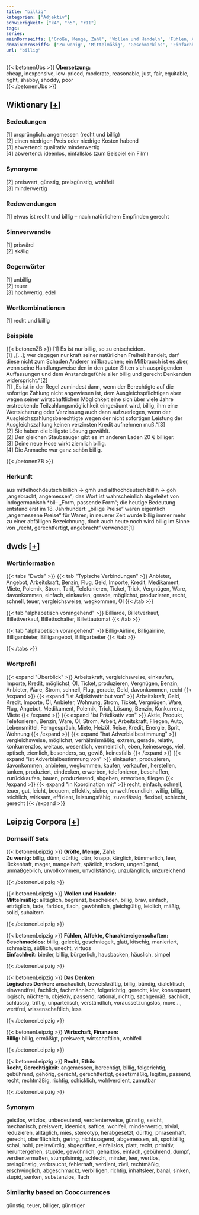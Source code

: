 ```yaml
---
title: "billig"
kategorien: ["Adjektiv"]
schwierigkeit: ["k4", "h5", "r11"]
tags:
series:
mainDornseiffs: ['Größe, Menge, Zahl', 'Wollen und Handeln', 'Fühlen, Affekte, Charaktereigenschaften', 'Das Denken', 'Wirtschaft, Finanzen', 'Recht, Ethik']
domainDornseiffs: ['Zu wenig', 'Mittelmäßig', 'Geschmacklos', 'Einfachheit', 'Logisches Denken', 'Billig', 'Recht, Gerechtigkeit']
url: "billig"
---
```


{{< betonenÜbs >}}
**Übersetzung:**  
cheap, inexpensive, low-priced, moderate, reasonable, just, fair, equitable, right, shabby, shoddy, poor  
{{< /betonenÜbs >}}

## Wiktionary [[+](https://de.wiktionary.org/wiki/billig)]

### Bedeutungen
[1] ursprünglich: angemessen (recht und billig)  
[2] einen niedrigen Preis oder niedrige Kosten habend  
[3] abwertend: qualitativ minderwertig  
[4] abwertend: ideenlos, einfallslos (zum Beispiel ein Film)  

### Synonyme
[2] preiswert, günstig, preisgünstig, wohlfeil  
[3] minderwertig  

### Redewendungen
[1] etwas ist recht und billig – nach natürlichem Empfinden gerecht  

### Sinnverwandte
[1] prisvärd  
[2] skälig  

### Gegenwörter
[1] unbillig  
[2] teuer  
[3] hochwertig, edel  

### Wortkombinationen
[1] recht und billig  

### Beispiele
{{< betonenZB >}}
[1] Es ist nur billig, so zu entscheiden.  
[1] „[…]; wer dagegen nur kraft seiner natürlichen Freiheit handelt, darf diese nicht zum Schaden Anderer mißbrauchen; ein Mißbrauch ist es aber, wenn seine Handlungsweise den in den guten Sitten sich ausprägenden Auffassungen und dem Anstandsgefühle aller billig und gerecht Denkenden widerspricht.“[2]  
[1] „Es ist in der Regel zumindest dann, wenn der Berechtigte auf die sofortige Zahlung nicht angewiesen ist, dem Ausgleichspflichtigen aber wegen seiner wirtschaftlichen Möglichkeit eine sich über viele Jahre erstreckende Teilzahlungsmöglichkeit eingeräumt wird, billig, ihm eine Wertsicherung oder Verzinsung auch dann aufzuerlegen, wenn der Ausgleichszahlungsberechtigte wegen der nicht sofortigen Leistung der Ausgleichszahlung keinen verzinsten Kredit aufnehmen muß.“[3]  
[2] Sie haben die billigste Lösung gewählt.  
[2] Den gleichen Staubsauger gibt es im anderen Laden 20 € billiger.  
[3] Deine neue Hose wirkt ziemlich billig.  
[4] Die Anmache war ganz schön billig.  

{{< /betonenZB >}}
### Herkunft
aus mittelhochdeutsch billich → gmh und althochdeutsch billih → goh „angebracht, angemessen“; das Wort ist wahrscheinlich abgeleitet von indogermanisch *bil– „Form, passende Form“; die heutige Bedeutung entstand erst im 18. Jahrhundert: „billige Preise“ waren eigentlich „angemessene Preise“ für Waren; in neuerer Zeit wurde billig immer mehr zu einer abfälligen Bezeichnung, doch auch heute noch wird billig im Sinne von „recht, gerechtfertigt, angebracht“ verwendet[1]  



## dwds [[+](https://www.dwds.de/wb/billig)]

### Wortinformation
{{< tabs "Dwds" >}}
{{< tab "Typische Verbindungen" >}}
Anbieter, Angebot, Arbeitskraft, Benzin, Flug, Geld, Importe, Kredit, Medikament, Miete, Polemik, Strom, Tarif, Telefonieren, Ticket, Trick, Vergnügen, Ware, davonkommen, einfach, einkaufen, gerade, möglichst, produzieren, recht, schnell, teuer, vergleichsweise, wegkommen, Öl
{{< /tab >}}

{{< tab "alphabetisch vorangehend" >}}
Billiarde, Billetverkauf, Billettverkauf, Billettschalter, Billettautomat
{{< /tab >}}

{{< tab "alphabetisch vorangehend" >}}
Billig-Airline, Billigairline, Billiganbieter, Billigangebot, Billigarbeiter
{{< /tab >}}

{{< /tabs >}}

### Wortprofil
{{< expand "Überblick" >}} Arbeitskraft, vergleichsweise, einkaufen, Importe, Kredit, möglichst, Öl, Ticket, produzieren, Vergnügen, Benzin, Anbieter, Ware, Strom, schnell, Flug, gerade, Geld, davonkommen, recht {{< /expand >}}
{{< expand "ist Adjektivattribut von" >}} Arbeitskraft, Geld, Kredit, Importe, Öl, Anbieter, Wohnung, Strom, Ticket, Vergnügen, Ware, Flug, Angebot, Medikament, Polemik, Trick, Lösung, Benzin, Konkurrenz, Miete {{< /expand >}}
{{< expand "ist Prädikativ von" >}} Aktie, Produkt, Telefonieren, Benzin, Ware, Öl, Strom, Arbeit, Arbeitskraft, Fliegen, Auto, Lebensmittel, Ferngespräch, Miete, Heizöl, Reise, Kredit, Energie, Sprit, Wohnung {{< /expand >}}
{{< expand "hat Adverbialbestimmung" >}} vergleichsweise, möglichst, verhältnismäßig, extrem, gerade, relativ, konkurrenzlos, weitaus, wesentlich, vermeintlich, eben, keineswegs, viel, optisch, ziemlich, besonders, so, gewiß, keinesfalls {{< /expand >}}
{{< expand "ist Adverbialbestimmung von" >}} einkaufen, produzieren, davonkommen, anbieten, wegkommen, kaufen, verkaufen, herstellen, tanken, produziert, eindecken, erwerben, telefonieren, beschaffen, zurückkaufen, bauen, produzierend, abgeben, erworben, fliegen {{< /expand >}}
{{< expand "in Koordination mit" >}} recht, einfach, schnell, teuer, gut, leicht, bequem, effektiv, sicher, umweltfreundlich, willig, billig, reichlich, wirksam, effizient, leistungsfähig, zuverlässig, flexibel, schlecht, gerecht {{< /expand >}}

## Leipzig Corpora [[+](https://corpora.uni-leipzig.de/en/res?word=billig&corpusId=deu_newscrawl-public_2018)]

### Dornseiff Sets
{{< betonenLeipzig >}}
**Größe, Menge, Zahl:**  
**Zu wenig:** billig, dünn, dürftig, dürr, knapp, kärglich, kümmerlich, leer, lückenhaft, mager, mangelhaft, spärlich, trocken, ungenügend, unmaßgeblich, unvollkommen, unvollständig, unzulänglich, unzureichend  

{{< /betonenLeipzig >}}


{{< betonenLeipzig >}}
**Wollen und Handeln:**  
**Mittelmäßig:** alltäglich, begrenzt, bescheiden, billig, brav, einfach, erträglich, fade, farblos, flach, gewöhnlich, gleichgültig, leidlich, mäßig, solid, subaltern  

{{< /betonenLeipzig >}}


{{< betonenLeipzig >}}
**Fühlen, Affekte, Charaktereigenschaften:**  
**Geschmacklos:** billig, geleckt, geschniegelt, glatt, kitschig, manieriert, schmalzig, süßlich, unecht, virtuos  
**Einfachheit:** bieder, billig, bürgerlich, hausbacken, häuslich, simpel  

{{< /betonenLeipzig >}}


{{< betonenLeipzig >}}
**Das Denken:**  
**Logisches Denken:** anschaulich, beweiskräftig, billig, bündig, dialektisch, einwandfrei, fachlich, fachmännisch, folgerichtig, gerecht, klar, konsequent, logisch, nüchtern, objektiv, passend, rational, richtig, sachgemäß, sachlich, schlüssig, triftig, unparteiisch, verständlich, voraussetzungslos, more..., wertfrei, wissenschaftlich, less  

{{< /betonenLeipzig >}}


{{< betonenLeipzig >}}
**Wirtschaft, Finanzen:**  
**Billig:** billig, ermäßigt, preiswert, wirtschaftlich, wohlfeil  

{{< /betonenLeipzig >}}


{{< betonenLeipzig >}}
**Recht, Ethik:**  
**Recht, Gerechtigkeit:** angemessen, berechtigt, billig, folgerichtig, gebührend, gehörig, gerecht, gerechtfertigt, gesetzmäßig, legitim, passend, recht, rechtmäßig, richtig, schicklich, wohlverdient, zumutbar  

{{< /betonenLeipzig >}}

### Synonym
geistlos, witzlos, unbedeutend, verdienterweise, günstig, seicht, mechanisch, preiswert, ideenlos, saftlos, wohlfeil, minderwertig, trivial, reduzieren, alltäglich, mies, stereotyp, herabgesetzt, dürftig, phrasenhaft, gerecht, oberflächlich, gering, nichtssagend, abgemessen, alt, spottbillig, schal, hohl, preiswürdig, abgegriffen, einfallslos, platt, recht, primitiv, heruntergehen, stupide, gewöhnlich, gehaltlos, einfach, gebührend, dumpf, verdientermaßen, stumpfsinnig, schlecht, minder, leer, wertlos, preisgünstig, verbraucht, fehlerhaft, verdient, zivil, rechtmäßig, erschwinglich, abgeschmackt, verbilligen, richtig, inhaltsleer, banal, sinken, stupid, senken, substanzlos, flach


### Similarity based on Cooccurrences
günstig, teuer, billiger, günstiger

